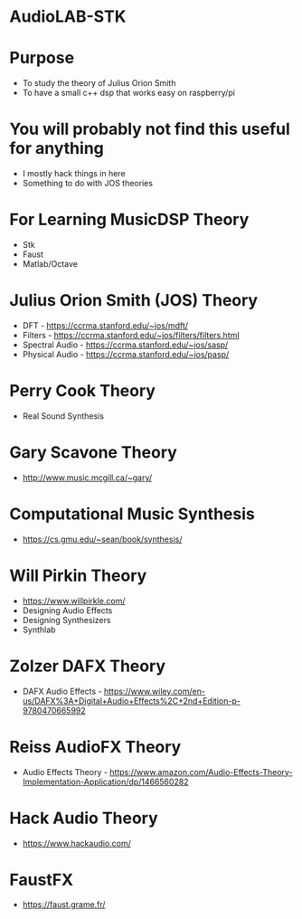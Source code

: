 # AudioLAB-STK

# Purpose
* To study the theory of Julius Orion Smith
* To have a small c++ dsp that works easy on raspberry/pi

# You will probably not find this useful for anything
* I mostly hack things in here
* Something to do with JOS theories

# For Learning MusicDSP Theory
* Stk   
* Faust
* Matlab/Octave

# Julius Orion Smith (JOS) Theory
* DFT - https://ccrma.stanford.edu/~jos/mdft/
* Filters - https://ccrma.stanford.edu/~jos/filters/filters.html
* Spectral Audio - https://ccrma.stanford.edu/~jos/sasp/
* Physical Audio - https://ccrma.stanford.edu/~jos/pasp/

# Perry Cook Theory
* Real Sound Synthesis

# Gary Scavone Theory
* http://www.music.mcgill.ca/~gary/

# Computational Music Synthesis
* https://cs.gmu.edu/~sean/book/synthesis/

# Will Pirkin Theory
* https://www.willpirkle.com/
* Designing Audio Effects
* Designing Synthesizers
* Synthlab

# Zolzer DAFX Theory
* DAFX Audio Effects - https://www.wiley.com/en-us/DAFX%3A+Digital+Audio+Effects%2C+2nd+Edition-p-9780470665992

# Reiss AudioFX Theory
* Audio Effects Theory - https://www.amazon.com/Audio-Effects-Theory-Implementation-Application/dp/1466560282

# Hack Audio Theory
* https://www.hackaudio.com/

# FaustFX
* https://faust.grame.fr/

